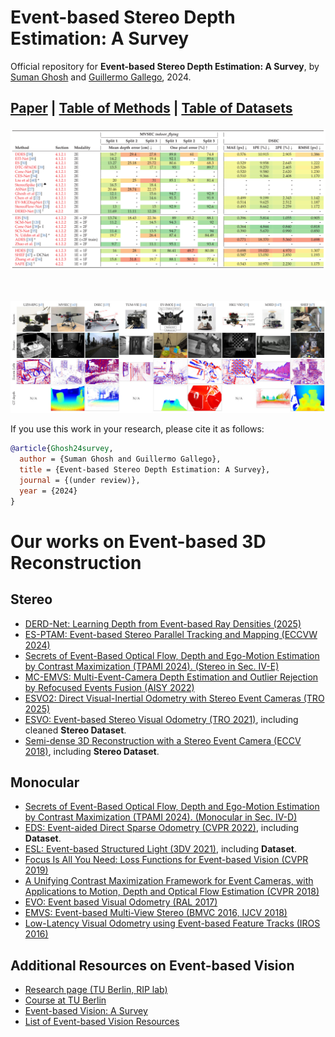 # Event-based Stereo Depth Estimation: A Survey

Official repository for **Event-based Stereo Depth Estimation: A Survey**, by [Suman Ghosh](https://www.linkedin.com/in/suman-ghosh-a8762576/) and [Guillermo Gallego](http://www.guillermogallego.es), 2024.
<!--published at **XXX 2024**.-->
<h2 align="left">
  
[Paper](https://arxiv.org/pdf/2409.17680) 
| [Table of Methods](https://docs.google.com/spreadsheets/d/1DfmVXdg3H9iaLpkXNm5ygB6ald9dK0ggO0rUDXEDTXE)
| [Table of Datasets](https://docs.google.com/spreadsheets/d/1DfmVXdg3H9iaLpkXNm5ygB6ald9dK0ggO0rUDXEDTXE/edit#gid=1539773438&range=A1)
</h2>

[![s](images/EventStereoSurvey_EvalTable.png)](https://docs.google.com/spreadsheets/d/1DfmVXdg3H9iaLpkXNm5ygB6ald9dK0ggO0rUDXEDTXE)

<br/><br/>
[![s](images/EventStereoSurvey_Datasets.jpg)](https://docs.google.com/spreadsheets/d/1DfmVXdg3H9iaLpkXNm5ygB6ald9dK0ggO0rUDXEDTXE/edit#gid=1539773438&range=A1)

If you use this work in your research, please cite it as follows:

```bibtex
@article{Ghosh24survey,
  author = {Suman Ghosh and Guillermo Gallego},  
  title = {Event-based Stereo Depth Estimation: A Survey},
  journal = {(under review)},
  year = {2024}
}
```

# Our works on Event-based 3D Reconstruction

## Stereo
<!-- Stereo Event-based Spatial AI (2025). PhD Thesis at TU Berlin. -->
* [DERD-Net: Learning Depth from Event-based Ray Densities (2025)](https://arxiv.org/pdf/2504.15863)
* [ES-PTAM: Event-based Stereo Parallel Tracking and Mapping (ECCVW 2024)](https://github.com/tub-rip/ES-PTAM)
* [Secrets of Event-Based Optical Flow, Depth and Ego-Motion Estimation by Contrast Maximization (TPAMI 2024). (Stereo in Sec. IV-E)](https://doi.org/10.1109/TPAMI.2024.3396116)
* [MC-EMVS: Multi-Event-Camera Depth Estimation and Outlier Rejection by Refocused Events Fusion (AISY 2022)](https://github.com/tub-rip/dvs_mcemvs)
* [ESVO2: Direct Visual-Inertial Odometry with Stereo Event Cameras (TRO 2025)](https://github.com/NAIL-HNU/ESVO2)
* [ESVO: Event-based Stereo Visual Odometry (TRO 2021)](https://sites.google.com/view/esvo-project-page/home), including cleaned **Stereo Dataset**.
* [Semi-dense 3D Reconstruction with a Stereo Event Camera (ECCV 2018)](https://rpg.ifi.uzh.ch/ECCV18_stereo_davis.html), including **Stereo Dataset**.

## Monocular
* [Secrets of Event-Based Optical Flow, Depth and Ego-Motion Estimation by Contrast Maximization (TPAMI 2024). (Monocular in Sec. IV-D)](https://doi.org/10.1109/TPAMI.2024.3396116)
* [EDS: Event-aided Direct Sparse Odometry (CVPR 2022)](https://rpg.ifi.uzh.ch/eds.html), including **Dataset**.
* [ESL: Event-based Structured Light (3DV 2021)](https://rpg.ifi.uzh.ch/eds.html), including **Dataset**.
* [Focus Is All You Need: Loss Functions for Event-based Vision (CVPR 2019)](http://rpg.ifi.uzh.ch/docs/CVPR19_Gallego.pdf)
* [A Unifying Contrast Maximization Framework for Event Cameras, with Applications to Motion, Depth and Optical Flow Estimation (CVPR 2018)](http://rpg.ifi.uzh.ch/docs/CVPR18_Gallego.pdf)
* [EVO: Event based Visual Odometry (RAL 2017)](https://github.com/uzh-rpg/rpg_dvs_evo_open/)
* [EMVS: Event-based Multi-View Stereo (BMVC 2016, IJCV 2018)](https://github.com/uzh-rpg/rpg_emvs)
* [Low-Latency Visual Odometry using Event-based Feature Tracks (IROS 2016)](https://youtu.be/RDu5eldW8i8)


## Additional Resources on Event-based Vision
* [Research page (TU Berlin, RIP lab)](https://sites.google.com/view/guillermogallego/research/event-based-vision)
* [Course at TU Berlin](https://sites.google.com/view/guillermogallego/teaching/event-based-robot-vision)
* [Event-based Vision: A Survey](http://rpg.ifi.uzh.ch/docs/EventVisionSurvey.pdf)
* [List of Event-based Vision Resources](https://github.com/uzh-rpg/event-based_vision_resources)
